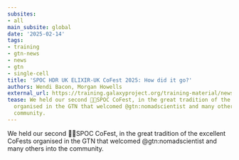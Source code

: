 ```yaml
---
subsites:
- all
main_subsite: global
date: '2025-02-14'
tags:
- training
- gtn-news
- news
- gtn
- single-cell
title: 'SPOC HDR UK ELIXIR-UK CoFest 2025: How did it go?'
authors: Wendi Bacon, Morgan Howells
external_url: https://training.galaxyproject.org/training-material/news/2025/02/14/spoc_hdr_cofest.html
tease: We held our second 🖖🏾SPOC CoFest, in the great tradition of the excellent CoFests
  organised in the GTN that welcomed @gtn:nomadscientist and many others into the
  community.
---
```

We held our second 🖖🏾SPOC CoFest, in the great tradition of the excellent CoFests organised in the GTN that welcomed @gtn:nomadscientist and many others into the community.